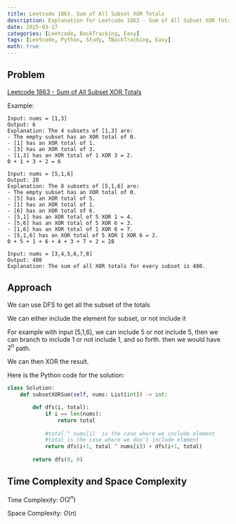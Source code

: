```yaml
---
title: Leetcode 1863. Sum of All Subset XOR Totals
description: Explanation for Leetcode 1863 - Sum of All Subset XOR Totals, and its solution in Python.
date: 2025-03-17
categories: [Leetcode, BackTracking, Easy]
tags: [Leetcode, Python, Study, TBackTracking, Easy]
math: true
---
```


## Problem
[Leetcode 1863 - Sum of All Subset XOR Totals](https://leetcode.com/problems/sum-of-all-subset-xor-totals/description/)

Example:
```
Input: nums = [1,3]
Output: 6
Explanation: The 4 subsets of [1,3] are:
- The empty subset has an XOR total of 0.
- [1] has an XOR total of 1.
- [3] has an XOR total of 3.
- [1,3] has an XOR total of 1 XOR 3 = 2.
0 + 1 + 3 + 2 = 6

Input: nums = [5,1,6]
Output: 28
Explanation: The 8 subsets of [5,1,6] are:
- The empty subset has an XOR total of 0.
- [5] has an XOR total of 5.
- [1] has an XOR total of 1.
- [6] has an XOR total of 6.
- [5,1] has an XOR total of 5 XOR 1 = 4.
- [5,6] has an XOR total of 5 XOR 6 = 3.
- [1,6] has an XOR total of 1 XOR 6 = 7.
- [5,1,6] has an XOR total of 5 XOR 1 XOR 6 = 2.
0 + 5 + 1 + 6 + 4 + 3 + 7 + 2 = 28

Input: nums = [3,4,5,6,7,8]
Output: 480
Explanation: The sum of all XOR totals for every subset is 480.
```

## Approach

We can use DFS to get all the subset of the totals

We can either include the element for subset, or not include it

For example with input [5,1,6], we can include 5 or not include 5, then we can branch to include 1 or not include 1, and so forth. then we would have $2^n$ path.

We can then XOR the result.

Here is the Python code for the solution:
```python
class Solution:
    def subsetXORSum(self, nums: List[int]) -> int:

        def dfs(i, total):
            if i == len(nums):
                return total
            
            #total ^ nums[i]  is the case where we include element
            #total is the case where we don't include element
            return dfs(i+1, total ^ nums[i]) + dfs(i+1, total)
    
        return dfs(0, 0)    
```
## Time Complexity and Space Complexity

Time Complexity: $O(2^n)$ 

Space Complexity: $O(n)$
